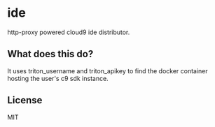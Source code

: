 # ide

http-proxy powered cloud9 ide distributor.

## What does this do?

It uses triton_username and triton_apikey to find the docker container hosting
the user's c9 sdk instance.

## License

MIT
